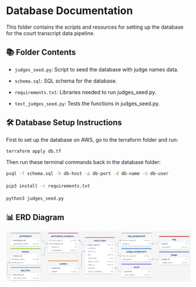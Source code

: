 # Database Documentation
This folder contains the scripts and resources for setting up the database for the court transcript data pipeline.

## 📚 Folder Contents

- `judges_seed.py`: Script to seed the database with judge names data.

- `schema.sql`: SQL schema for the database.

- `requirements.txt`: Libraries needed to run judges_seed.py.

- `test_judges_seed.py`: Tests the functions in judges_seed.py.

## 🛠️ Database Setup Instructions

First to set up the database on AWS, go to the terraform folder and run:

```bash 
terraform apply db.tf
```

Then run these terminal commands back in the database folder:

```bash
psql -f schema.sql -h db-host -p db-port -d db-name -U db-user

pip3 install -r requirements.txt

python3 judges_seed.py
```

## 📊 ERD Diagram

![alt text](../images/erd.png)

